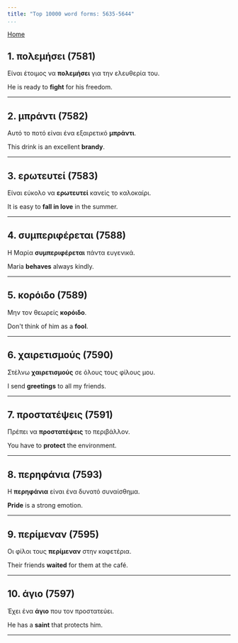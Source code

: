```yaml
---
title: "Top 10000 word forms: 5635-5644"
...
```


[Home](./) 

## 1. πολεμήσει (7581)

Είναι έτοιμος να **πολεμήσει** για την ελευθερία του.

He is ready to **fight** for his freedom.

---

## 2. μπράντι (7582)

Αυτό το ποτό είναι ένα εξαιρετικό **μπράντι**.

This drink is an excellent **brandy**.

---

## 3. ερωτευτεί (7583)

Είναι εύκολο να **ερωτευτεί** κανείς το καλοκαίρι.  

It is easy to **fall in love** in the summer.

---

## 4. συμπεριφέρεται (7588)

Η Μαρία **συμπεριφέρεται** πάντα ευγενικά.

Maria **behaves** always kindly.

---

## 5. κορόιδο (7589)

Μην τον θεωρείς **κορόιδο**.

Don't think of him as a **fool**.

---

## 6. χαιρετισμούς (7590)

Στέλνω **χαιρετισμούς** σε όλους τους φίλους μου.  

I send **greetings** to all my friends.

---

## 7. προστατέψεις (7591)

Πρέπει να **προστατέψεις** το περιβάλλον.

You have to **protect** the environment.

---

## 8. περηφάνια (7593)

Η **περηφάνια** είναι ένα δυνατό συναίσθημα.

**Pride** is a strong emotion.

---

## 9. περίμεναν (7595)

Οι φίλοι τους **περίμεναν** στην καφετέρια.  

Their friends **waited** for them at the café.

---

## 10. άγιο (7597)

Έχει ένα **άγιο** που τον προστατεύει.

He has a **saint** that protects him.

---

